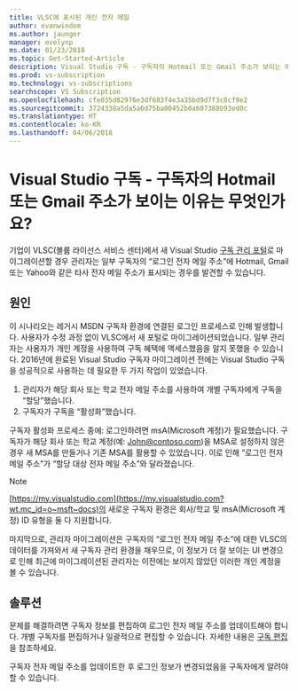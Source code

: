 ```yaml
---
title: VLSC에 표시된 개인 전자 메일
author: evanwindom
ms.author: jaunger
manager: evelynp
ms.date: 01/23/2018
ms.topic: Get-Started-Article
description: Visual Studio 구독 - 구독자의 Hotmail 또는 Gmail 주소가 보이는 이유는 무엇인가요?
ms.prod: vs-subscription
ms.technology: vs-subscriptions
searchscope: VS Subscription
ms.openlocfilehash: cfe035d82976e3df683f4e3a35bd9d7f3c8cf9e2
ms.sourcegitcommit: 3724338a5da5a6d75ba00452b0a607388b93ed0c
ms.translationtype: HT
ms.contentlocale: ko-KR
ms.lasthandoff: 04/06/2018
---
```

# <a name="visual-studio-subscriptions--why-am-i-seeing-hotmail-or-gmail-addresses-for-my-subscribers"></a>Visual Studio 구독 - 구독자의 Hotmail 또는 Gmail 주소가 보이는 이유는 무엇인가요? 

기업이 VLSC(볼륨 라이선스 서비스 센터)에서 새 Visual Studio [구독 관리 포털](https://manage.visualstudio.com)로 마이그레이션할 경우 관리자는 일부 구독자의 “로그인 전자 메일 주소”에 Hotmail, Gmail 또는 Yahoo와 같은 타사 전자 메일 주소가 표시되는 경우를 발견할 수 있습니다.

## <a name="cause"></a>원인

이 시나리오는 레거시 MSDN 구독자 환경에 연결된 로그인 프로세스로 인해 발생합니다. 사용자가 수정 과정 없이 VLSC에서 새 포털로 마이그레이션되었습니다. 일부 관리자는 사용자가 개인 계정을 사용하여 구독 혜택에 액세스했음을 알지 못했을 수 있습니다. 2016년에 완료된 Visual Studio 구독자 마이그레이션 전에는 Visual Studio 구독을 성공적으로 사용하는 데 필요한 두 가지 작업이 있었습니다.
1. 관리자가 해당 회사 또는 학교 전자 메일 주소를 사용하여 개별 구독자에게 구독을 “할당”했습니다.
2. 구독자가 구독을 “활성화”했습니다.

구독자 활성화 프로세스 중에: 로그인하려면 msA(Microsoft 계정)가 필요했습니다. 구독자가 해당 회사 또는 학교 계정(예: John@contoso.com)을 MSA로 설정하지 않은 경우 새 MSA를 만들거나 기존 MSA를 활용할 수 있었습니다. 이로 인해 “로그인 전자 메일 주소”가 “할당 대상 전자 메일 주소”와 달라졌습니다.

> [!NOTE] 
> [https://my.visualstudio.com](https://my.visualstudio.com?wt.mc_id=o~msft~docs)의 새로운 구독자 환경은 회사/학교 및 msA(Microsoft 계정) ID 유형을 둘 다 지원합니다.

마지막으로, 관리자 마이그레이션은 구독자의 “로그인 전자 메일 주소”에 대한 VLSC의 데이터를 가져와서 새 구독자 관리 환경을 채우므로, 이 정보가 더 잘 보이는 UI 변경으로 인해 최근에 마이그레이션된 관리자는 이전에는 보이지 않았던 이러한 개인 계정을 볼 수 있습니다.

## <a name="solution"></a>솔루션

문제를 해결하려면 구독자 정보를 편집하여 로그인 전자 메일 주소를 업데이트해야 합니다.  개별 구독자를 편집하거나 일괄적으로 편집할 수 있습니다. 자세한 내용은 [구독 편집](/visualstudio/subscriptions/edit-license)을 참조하세요.  

구독자 전자 메일 주소를 업데이트한 후 로그인 정보가 변경되었음을 구독자에게 알려야 할 수 있습니다.  
